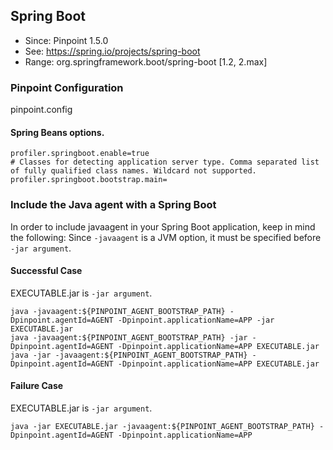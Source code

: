 ## Spring Boot
* Since: Pinpoint 1.5.0
* See: https://spring.io/projects/spring-boot
* Range: org.springframework.boot/spring-boot [1.2, 2.max]

### Pinpoint Configuration
pinpoint.config

#### Spring Beans options.
~~~
profiler.springboot.enable=true
# Classes for detecting application server type. Comma separated list of fully qualified class names. Wildcard not supported.
profiler.springboot.bootstrap.main=
~~~

### Include the Java agent with a Spring Boot
In order to include javaagent in your Spring Boot application, keep in mind the following:
Since `-javaagent` is a JVM option, it must be specified before `-jar argument`.

#### Successful Case
EXECUTABLE.jar is `-jar argument`.
```
java -javaagent:${PINPOINT_AGENT_BOOTSTRAP_PATH} -Dpinpoint.agentId=AGENT -Dpinpoint.applicationName=APP -jar EXECUTABLE.jar
java -javaagent:${PINPOINT_AGENT_BOOTSTRAP_PATH} -jar -Dpinpoint.agentId=AGENT -Dpinpoint.applicationName=APP EXECUTABLE.jar
java -jar -javaagent:${PINPOINT_AGENT_BOOTSTRAP_PATH} -Dpinpoint.agentId=AGENT -Dpinpoint.applicationName=APP EXECUTABLE.jar
```

#### Failure Case
EXECUTABLE.jar is `-jar argument`.
```
java -jar EXECUTABLE.jar -javaagent:${PINPOINT_AGENT_BOOTSTRAP_PATH} -Dpinpoint.agentId=AGENT -Dpinpoint.applicationName=APP
```
